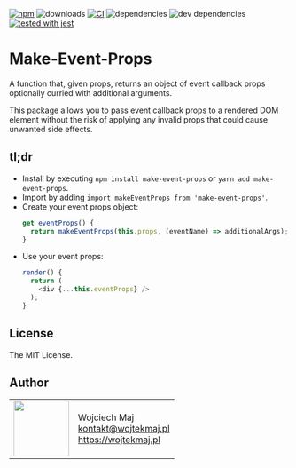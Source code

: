 [![npm](https://img.shields.io/npm/v/make-event-props.svg)](https://www.npmjs.com/package/make-event-props) ![downloads](https://img.shields.io/npm/dt/make-event-props.svg) [![CI](https://github.com/wojtekmaj/make-event-props/workflows/CI/badge.svg)](https://github.com/wojtekmaj/make-event-props/actions) ![dependencies](https://img.shields.io/david/wojtekmaj/make-event-props.svg
) ![dev dependencies](https://img.shields.io/david/dev/wojtekmaj/make-event-props.svg
) [![tested with jest](https://img.shields.io/badge/tested_with-jest-99424f.svg)](https://github.com/facebook/jest)

# Make-Event-Props
A function that, given props, returns an object of event callback props optionally curried with additional arguments.

This package allows you to pass event callback props to a rendered DOM element without the risk of applying any invalid props that could cause unwanted side effects.

## tl;dr
* Install by executing `npm install make-event-props` or `yarn add make-event-props`.
* Import by adding `import makeEventProps from 'make-event-props'`.
* Create your event props object:
    ```js
    get eventProps() {
      return makeEventProps(this.props, (eventName) => additionalArgs);
    }
    ```
* Use your event props:
    ```js
    render() {
      return (
        <div {...this.eventProps} />
      );
    }
    ```

## License

The MIT License.

## Author

<table>
  <tr>
    <td>
      <img src="https://github.com/wojtekmaj.png?s=100" width="100">
    </td>
    <td>
      Wojciech Maj<br />
      <a href="mailto:kontakt@wojtekmaj.pl">kontakt@wojtekmaj.pl</a><br />
      <a href="https://wojtekmaj.pl">https://wojtekmaj.pl</a>
    </td>
  </tr>
</table>
